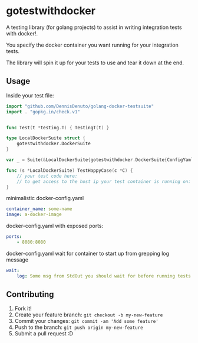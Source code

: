 # gotestwithdocker

A testing library (for golang projects) to assist in writing integration tests with docker!.

You specify the docker container you want running for your integration tests.

The library will spin it up for your tests to use and tear it down at the end.

## Usage

Inside your test file:
```go
import "github.com/DennisDenuto/golang-docker-testsuite"
import . "gopkg.in/check.v1"


func Test(t *testing.T) { TestingT(t) }

type LocalDockerSuite struct {
	gotestwithdocker.DockerSuite
}

var _ = Suite(&LocalDockerSuite{gotestwithdocker.DockerSuite{ConfigYaml: "./docker-config.yaml"}})

func (s *LocalDockerSuite) TestHappyCase(c *C) {
	// your test code here: 
	// to get access to the host ip your test container is running on: os.Getenv("DOCKER_HOST_IP")
}
```
minimalistic docker-config.yaml
```yaml
container_name: some-name
image: a-docker-image
```
docker-config.yaml with exposed ports:
```yaml
ports:
	- 8080:8080
```
docker-config.yaml wait for container to start up from grepping log message
```yaml
wait:
	log: Some msg from StdOut you should wait for before running tests
```
## Contributing

1. Fork it!
2. Create your feature branch: `git checkout -b my-new-feature`
3. Commit your changes: `git commit -am 'Add some feature'`
4. Push to the branch: `git push origin my-new-feature`
5. Submit a pull request :D


